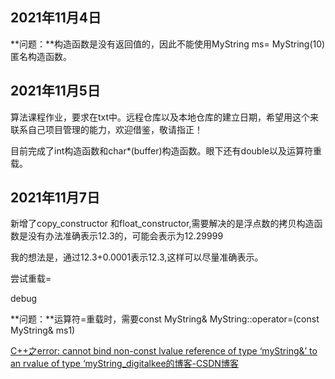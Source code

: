 ## 2021年11月4日

**问题：**构造函数是没有返回值的，因此不能使用MyString ms= MyString(10)匿名构造函数。

## 2021年11月5日

算法课程作业，要求在txt中。远程仓库以及本地仓库的建立日期，希望用这个来联系自己项目管理的能力，欢迎借鉴，敬请指正！

目前完成了int构造函数和char*(buffer)构造函数。眼下还有double以及运算符重载。

## 2021年11月7日

新增了copy_constructor 和float_constructor,需要解决的是浮点数的拷贝构造函数是没有办法准确表示12.3的，可能会表示为12.29999

我的想法是，通过12.3+0.0001表示12.3,这样可以尽量准确表示。

尝试重载=

debug



**问题：**运算符=重载时，需要const		MyString& MyString::operator=(const MyString& ms1)

[C++之error: cannot bind non-const lvalue reference of type ‘myString&’ to an rvalue of type ‘myString_digitalkee的博客-CSDN博客](https://blog.csdn.net/digitalkee/article/details/105092400)

